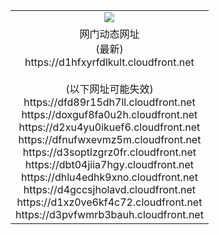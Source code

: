﻿<table>
  <tr></tr>
  <tr><td colspan=2 align=center><img src="https://d1hfxyrfdlkult.cloudfront.net/Up/oGate.jpg" /></td></tr>
  <tr><td colspan=2 align=center>网门动态网址<br/>(最新)
<br>https://d1hfxyrfdlkult.cloudfront.net
<br/><br/>(以下网址可能失效)
<br>https://dfd89r15dh7ll.cloudfront.net
<br>https://doxguf8fa0u2h.cloudfront.net
<br>https://d2xu4yu0ikuef6.cloudfront.net
<br>https://dfnufwxevmz5m.cloudfront.net
<br>https://d3soptlzgrz0fr.cloudfront.net
<br>https://dbt04jiia7hgy.cloudfront.net
<br>https://dhlu4edhk9xno.cloudfront.net
<br>https://d4gccsjholavd.cloudfront.net
<br>https://d1xz0ve6kf4c72.cloudfront.net
<br>https://d3pvfwmrb3bauh.cloudfront.net
    </td>
  </tr>
</table>
